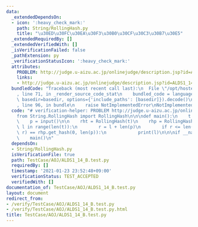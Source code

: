```yaml
---
data:
  _extendedDependsOn:
  - icon: ':heavy_check_mark:'
    path: String/RollingHash.py
    title: "\u30ED\u30FC\u30EA\u30F3\u30B0\u30CF\u30C3\u30B7\u30E5"
  _extendedRequiredBy: []
  _extendedVerifiedWith: []
  _isVerificationFailed: false
  _pathExtension: py
  _verificationStatusIcon: ':heavy_check_mark:'
  attributes:
    PROBLEM: http://judge.u-aizu.ac.jp/onlinejudge/description.jsp?id=ALDS1_14_B
    links:
    - http://judge.u-aizu.ac.jp/onlinejudge/description.jsp?id=ALDS1_14_B
  bundledCode: "Traceback (most recent call last):\n  File \"/opt/hostedtoolcache/Python/3.10.4/x64/lib/python3.10/site-packages/onlinejudge_verify/documentation/build.py\"\
    , line 71, in _render_source_code_stat\n    bundled_code = language.bundle(stat.path,\
    \ basedir=basedir, options={'include_paths': [basedir]}).decode()\n  File \"/opt/hostedtoolcache/Python/3.10.4/x64/lib/python3.10/site-packages/onlinejudge_verify/languages/python.py\"\
    , line 96, in bundle\n    raise NotImplementedError\nNotImplementedError\n"
  code: "# verification-helper: PROBLEM http://judge.u-aizu.ac.jp/onlinejudge/description.jsp?id=ALDS1_14_B\n\
    from String.RollingHash import RollingHash\n\n\ndef main():\n    t = input()\n\
    \    p = input()\n\n    rht = RollingHash(t)\n    rhp = RollingHash(p)\n    for\
    \ l in range(len(t)):\n        r = l + len(p)\n        if r <= len(t) and rht.get_hash(l,\
    \ r) == rhp.get_hash(0, len(p)):\n            print(l)\n\n\nif __name__ == '__main__':\n\
    \    main()\n"
  dependsOn:
  - String/RollingHash.py
  isVerificationFile: true
  path: TestCase/AOJ/ALDS1_14_B.test.py
  requiredBy: []
  timestamp: '2021-01-23 23:52:48+09:00'
  verificationStatus: TEST_ACCEPTED
  verifiedWith: []
documentation_of: TestCase/AOJ/ALDS1_14_B.test.py
layout: document
redirect_from:
- /verify/TestCase/AOJ/ALDS1_14_B.test.py
- /verify/TestCase/AOJ/ALDS1_14_B.test.py.html
title: TestCase/AOJ/ALDS1_14_B.test.py
---
```

